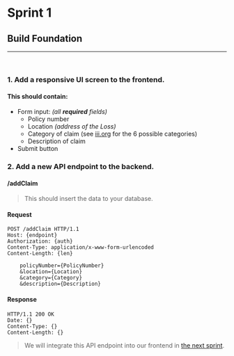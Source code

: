 # Sprint 1
## Build Foundation

---
<br/>

### 1. Add a responsive UI screen to the frontend.

#### This should contain:

- Form input: _(all **required** fields)_
    - Policy number
    - Location _(address of the Loss)_
    - Category of claim (see [iii.org](https://www.iii.org/publications/insurance-handbook/insurance-basics/auto-insurance-basics) for the 6 possible categories)
    - Description of claim
- Submit button  


### 2. Add a new API endpoint to the backend.

#### /addClaim
    
> This should insert the data to your database.
    
#### Request


```http
POST /addClaim HTTP/1.1
Host: {endpoint}
Authorization: {auth}
Content-Type: application/x-www-form-urlencoded
Content-Length: {len}

    policyNumber={PolicyNumber}
    &location={Location}
    &category={Category}
    &description={Description}
```
    
#### Response
    
```http
HTTP/1.1 200 OK
Date: {}
Content-Type: {}
Content-Length: {}
```

> We will integrate this API endpoint into our frontend in [the next sprint](Sprints/2.md#1-call-to-your-new-api-endpoint-addclaim-from-the-frontend-onsubmit-of-the-submit-button).